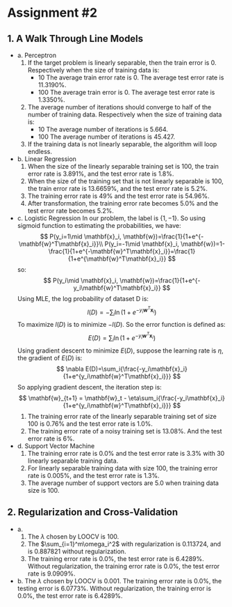 # Assignment #2
## 1. A Walk Through Line Models
- a. Perceptron
    1. If the target problem is linearly separable, then the train error is 0.
    Respectively when the size of training data is:
        - 10
            The average train error rate is 0. The average test error rate is 11.3190%. 
        - 100
            The average train error is 0. The average test error rate is 1.3350%.
    1. The average number of iterations should converge to half of the number of training data. Respectively when the size of training data is:
        - 10
            The average number of iterations is 5.664.
        - 100
            The average number of iterations is 45.427.
    1. If the training data is not linearly separable, the algorithm will loop endless.
- b. Linear Regression
    1. When the size of the linearly separable training set is 100, the train error rate is 3.891%, and the test error rate is 1.8%.
    1. When the size of the training set that is not linearly separable is 100, the train error rate is 13.6659%, and the test error rate is 5.2%.
    1. The training error rate is 49% and the test error rate is 54.96%.
    1. After transformation, the training error rate becomes 5.0% and the test error rate becomes 5.2%.
- c. Logistic Regression
    In our problem, the label is $\left\{1, -1\right\}$. So using sigmoid function to estimating the probabilities, we have:
    $$
    P(y_i=1\mid \mathbf{x}_i, \mathbf{w})=\frac{1}{1+e^{-\mathbf{w}^T\mathbf{x}_i}}\\
    P(y_i=-1\mid \mathbf{x}_i, \mathbf{w})=1-\frac{1}{1+e^{-\mathbf{w}^T\mathbf{x}_i}}=\frac{1}{1+e^{\mathbf{w}^T\mathbf{x}_i}}
    $$
    so:
    $$
    P(y_i\mid \mathbf{x}_i, \mathbf{w})=\frac{1}{1+e^{-y_i\mathbf{w}^T\mathbf{x}_i}}
    $$
    Using MLE, the log probability of dataset D is:
    $$
    l(D)=-\sum_i{\ln{\left(1+e^{-y_i\mathbf{w}^T\mathbf{x}_i}\right)}}
    $$
    To maximize $l(D)$ is to minimize $-l(D)$. So the error function is defined as:
    $$
    E(D)=\sum_i{\ln{\left(1+e^{-y_i\mathbf{w}^T\mathbf{x}_i}\right)}}
    $$
    Using gradient descent to minimize $E(D)$, suppose the learning rate is $\eta$, the gradient of $E(D)$ is:
    $$
    \nabla E(D)=\sum_i{\frac{-y_i\mathbf{x}_i}{1+e^{y_i\mathbf{w}^T\mathbf{x}_i}}}
    $$
    So applying gradient descent, the iteration step is:
    $$
    \mathbf{w}_{t+1} = \mathbf{w}_t - \eta\sum_i{\frac{-y_i\mathbf{x}_i}{1+e^{y_i\mathbf{w}^T\mathbf{x}_i}}}
    $$
    1. The training error rate of the linearly separable training set of size 100 is 0.76% and the test error rate is 1.0%.
    1. The training error rate of a noisy training set is 13.08%. And the test error rate is 6%.
- d. Support Vector Machine
    1. The training error rate is 0.0% and the test error rate is 3.3% with 30 linearly separable training data.
    1. For linearly separable training data with size 100, the training error rate is 0.005%, and the test error rate is 1.3%.
    1. The average number of support vectors are 5.0 when training data size is 100.

## 2. Regularization and Cross-Validation
- a. 
    1. The $\lambda$ chosen by LOOCV is 100.
    1. The $\sum_{i=1}^m\omega_i^2$ with regularization is 0.113724, and is 0.887821 without regularization.
    1. The training error rate is 0.0%, the test error rate is 6.4289%.
    Without regularization, the training error rate is 0.0%, the test error rate is 9.0909%.
- b.
    The $\lambda$ chosen by LOOCV is 0.001. The training error rate is 0.0%, the testing error is 6.0773%.
    Without regularization, the training error is 0.0%, the test error rate is 6.4289%.